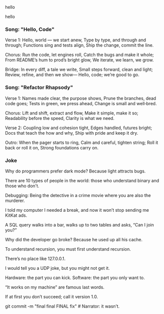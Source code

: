 
hello

hello

### Song: "Hello, Code"

Verse 1:
Hello, world — we start anew,
Type by type, and through and through;
Functions sing and tests align,
Ship the change, commit the line.

Chorus:
Run the code, let engines roll,
Catch the bugs and make it whole;
From README’s hum to prod’s bright glow,
We iterate, we learn, we grow.

Bridge:
In every diff, a tale we write,
Small steps forward, clean and light;
Review, refine, and then we show—
Hello, code; we’re good to go.

### Song: "Refactor Rhapsody"

Verse 1:
Names made clear, the purpose shows,
Prune the branches, dead code goes;
Tests in green, we press ahead,
Change is small and well‑bred.

Chorus:
Lift and shift, extract and flow,
Make it simple, make it so;
Readability before the speed,
Clarity is what we need.

Verse 2:
Coupling low and cohesion tight,
Edges handled, futures bright;
Docs that teach the how and why,
Ship with pride and keep it dry.

Outro:
When the pager starts to ring,
Calm and careful, tighten string;
Roll it back or roll it on,
Strong foundations carry on.

### Joke

Why do programmers prefer dark mode? Because light attracts bugs.

There are 10 types of people in the world: those who understand binary and those who don't.

Debugging: Being the detective in a crime movie where you are also the murderer.

I told my computer I needed a break, and now it won’t stop sending me KitKat ads.

A SQL query walks into a bar, walks up to two tables and asks, “Can I join you?”

Why did the developer go broke? Because he used up all his cache.

To understand recursion, you must first understand recursion.

There’s no place like 127.0.0.1.

I would tell you a UDP joke, but you might not get it.

Hardware: the part you can kick. Software: the part you only want to.

“It works on my machine” are famous last words.

If at first you don’t succeed; call it version 1.0.

git commit -m "final final FINAL fix"  # Narrator: it wasn’t.
